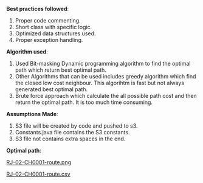 **Best practices followed**:
1. Proper code commenting.
2. Short class with specific logic.
3. Optimized data structures used.
4. Proper exception handling.

**Algorithm used**:
1. Used Bit-masking Dynamic programming algorithm to find the optimal path which return best optimal path.
2. Other Algorithms that can be used includes greedy algorithm which find the closed low cost neighbour. This algorihtm is fast but not always generated best optimal path.
3. Brute force approach which calculate the all possible path cost and then return the optimal path. It is too much time consuming.

**Assumptions Made**:
1. S3 file will be created by code and pushed to s3.
2. Constants.java file contains the S3 constants.
3. S3 file not contains extra spaces in the end.

**Optimal path**:

[RJ-02-CH0001-route.png](RJ-02-CH0001-route.png)

[RJ-02-CH0001-route.csv](RJ-02-CH0001-route.csv)